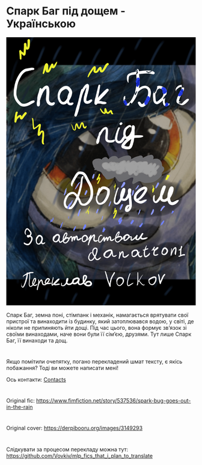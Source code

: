 # Спарк Баг під дощем - Українською
![обкладинка](https://github.com/Vovkiv/Spark_Bug_Goes_Out_In_The_Rain-ukr/blob/main/src/cover%20-%20ukr.png?raw=true)

Спарк Баг, земна поні, стімпанк і механік, намагається врятувати свої пристрої та винаходити із будинку, який затоплювався водою, у світі, де ніколи не припиняють йти дощі. Під час цього, вона формує зв’язок зі своїми винаходами, наче вони були її сім’єю, друзями. Тут лише Спарк Баг, її винаходи та дощ.
#
Якщо помітили очепятку, погано перекладений шмат тексту, є якісь побажання?
Тоді ви можете написати мені!

Ось контакти: [Contacts](https://github.com/Vovkiv/mlp_fics_that_i_plan_to_translate/tree/main#contacts)

#
Original fic: https://www.fimfiction.net/story/537536/spark-bug-goes-out-in-the-rain

#
Original cover: https://derpibooru.org/images/3149293

# 
Слідкувати за процесом перекладу можна тут:
https://github.com/Vovkiv/mlp_fics_that_i_plan_to_translate
